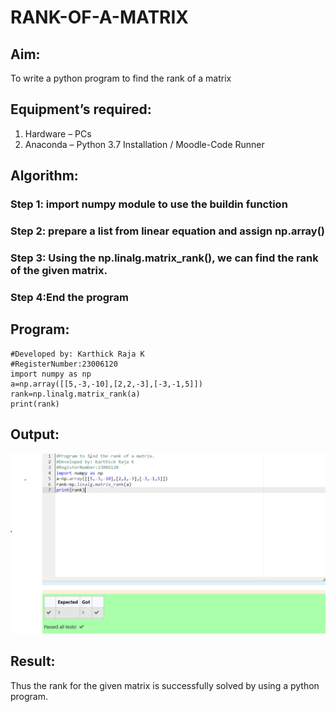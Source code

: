 # RANK-OF-A-MATRIX
## Aim:
To write a python program to find the rank of a matrix
## Equipment’s required:
1. 	Hardware – PCs
2. 	Anaconda – Python 3.7 Installation / Moodle-Code Runner
## Algorithm:
### Step 1: import numpy module to use the buildin function
### Step 2: prepare a list from linear equation and assign np.array()
### Step 3: Using the np.linalg.matrix_rank(), we can find the rank of the given matrix.
### Step 4:End the program 
## Program:
```#Program to find the rank of a matrix.
#Developed by: Karthick Raja K
#RegisterNumber:23006120
import numpy as np
a=np.array([[5,-3,-10],[2,2,-3],[-3,-1,5]])
rank=np.linalg.matrix_rank(a)
print(rank)
```

## Output:
![output](/Screenshot%202023-07-24%20105324.png)

## Result:
Thus the rank for the given matrix is successfully solved by  using a python program.

